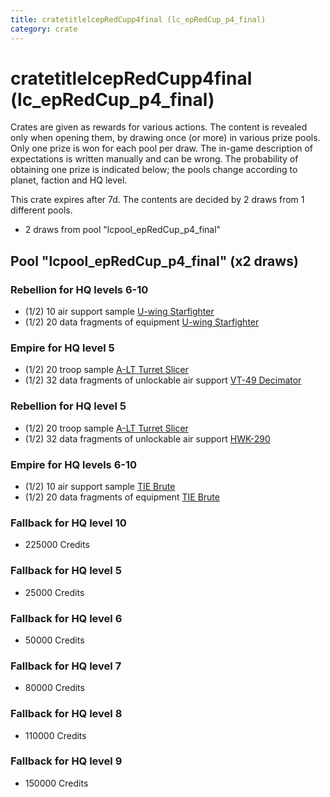 ```yaml
---
title: cratetitlelcepRedCupp4final (lc_epRedCup_p4_final)
category: crate
---
```


# cratetitlelcepRedCupp4final (lc_epRedCup_p4_final)

Crates are given as rewards for various actions. The content is revealed only when opening them, by drawing once (or more) in various prize pools. Only one prize is won for each pool per draw. The in-game description of expectations is written manually and can be wrong. The probability of obtaining one prize is indicated below; the pools change according to planet, faction and HQ level.

This crate expires after 7d. The contents are decided by 2 draws from 1 different pools.
  * 2 draws from pool "lcpool_epRedCup_p4_final"

## Pool "lcpool_epRedCup_p4_final" (x2 draws)

### Rebellion for HQ levels 6-10

  * (1/2) 10 air support sample [U-wing Starfighter](UWingSample)
  * (1/2) 20 data fragments of equipment [U-wing Starfighter](eqpRebelUWing)

### Empire for HQ level 5

  * (1/2) 20 troop sample [A-LT Turret Slicer](EmpireP006Droid)
  * (1/2) 32 data fragments of unlockable air support [VT-49 Decimator](VT49)

### Rebellion for HQ level 5

  * (1/2) 20 troop sample [A-LT Turret Slicer](RebelP006Droid)
  * (1/2) 32 data fragments of unlockable air support [HWK-290](HWK290)

### Empire for HQ levels 6-10

  * (1/2) 10 air support sample [TIE Brute](BubbaTieSample)
  * (1/2) 20 data fragments of equipment [TIE Brute](eqpEmpireBubbaTieFighter)

### Fallback for HQ level 10

  * 225000 Credits

### Fallback for HQ level 5

  * 25000 Credits

### Fallback for HQ level 6

  * 50000 Credits

### Fallback for HQ level 7

  * 80000 Credits

### Fallback for HQ level 8

  * 110000 Credits

### Fallback for HQ level 9

  * 150000 Credits